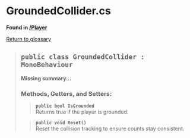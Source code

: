 # GroundedCollider.cs
**Found in [/Player](../BALLISTIC/Assets/Scripts/Player/GroundedCollider.cs)**

[Return to glossary](Glossary.md)


> ## `public class GroundedCollider : MonoBehaviour`
> **Missing summary...**
> 
> ### **Methods, Getters, and Setters:**
>> **`public bool IsGrounded`**\
>> Returns true if the player is grounded.
>> 
> 
>> **`public void Reset()`**\
>> Reset the collision tracking to ensure counts stay consistent.
>> 
> 

